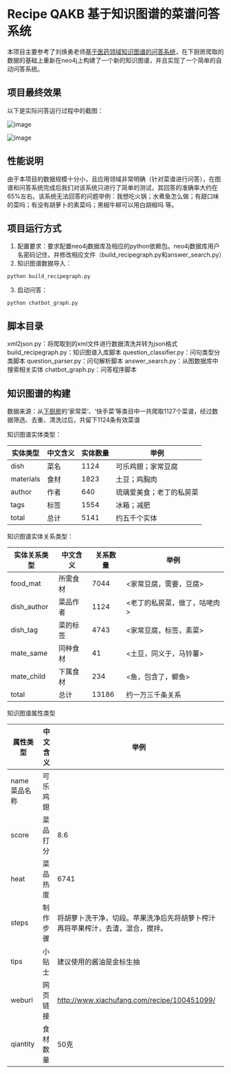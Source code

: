 # Recipe QAKB 基于知识图谱的菜谱问答系统

本项目主要参考了刘焕勇老师[基于医药领域知识图谱的问答系统](https://github.com/liuhuanyong/QASystemOnMedicalKG)，在下厨房爬取的数据的基础上重新在neo4j上构建了一个新的知识图谱，并且实现了一个简单的自动问答系统。

## 项目最终效果

以下是实际问答运行过程中的截图：

![image](https://user-images.githubusercontent.com/31613437/114520598-31c3ff80-9c74-11eb-9bfe-74c4c0ea4bf0.png)

![image](https://user-images.githubusercontent.com/31613437/114520623-38eb0d80-9c74-11eb-92f6-d14d929d45db.png)

## 性能说明

由于本项目的数据规模十分小，且应用领域非常明确（针对菜谱进行问答），在图谱和问答系统完成后我们对该系统只进行了简单的测试，其回答的准确率大约在65%左右。该系统无法回答的问题举例：我想吃火锅；水煮鱼怎么做；有甜口味的菜吗；有没有胡萝卜的素菜吗；黑椒牛柳可以用白胡椒吗 等。

## 项目运行方式

1. 配置要求：要求配置neo4j数据库及相应的python依赖包。neo4j数据库用户名密码记住，并修改相应文件（build_recipegraph.py和answer_search.py）
2. 知识图谱数据导入：
```
python build_recipegraph.py
```
3. 启动问答：
```
python chatbot_graph.py
```

## 脚本目录
xml2json.py：将爬取到的xml文件进行数据清洗并转为json格式
build_recipegraph.py：知识图谱入库脚本
question_classifier.py：问句类型分类脚本
question_parser.py：问句解析脚本
answer_search.py：从图数据库中搜索相关实体
chatbot_graph.py：问答程序脚本


## 知识图谱的构建

数据来源：从[下厨房](http://www.xiachufang.com/)的‘家常菜’、‘快手菜’等类目中一共爬取1127个菜谱，经过数据筛选、去重、清洗过后，共留下1124条有效菜谱

知识图谱实体类型：

| 实体类型 |	中文含义	| 实体数量 |	举例 |
|---|---|---|---|
|dish|	菜名|	1124	|可乐鸡翅；家常豆腐|
|materials|	食材|	1823	|土豆；鸡胸肉|
|author|	作者|	640	|琉璃爱美食；老丁的私房菜|
|tags|	标签|	1554	|冰箱；减肥|
|total|	总计|	5141	|约五千个实体|


知识图谱实体关系类型：

|实体关系类型|	中文含义|	关系数量|	举例|
|---|---|---|---|
|food_mat|	所需食材|	7044|	<家常豆腐，需要，豆腐>|
|dish_author|	菜品作者|	1124|	<老丁的私房菜，做了，咕咾肉>|
|dish_tag|	菜的标签|	4743|	<家常豆腐，标签，素菜>|
|mate_same|	同种食材|	41|	<土豆，同义于，马铃薯>|
|mate_child|	下属食材|	234|	<鱼，包含了，鲫鱼>|
|total|	总计|	13186|	约一万三千条关系|


知识图谱属性类型

|属性类型|	中文含义|	举例|
|---|---|---|
|name	菜品名称|	可乐鸡翅|
|score|	菜品打分|	8.6|
|heat|	菜品热度|	6741|
|steps|	制作步骤|	将胡萝卜洗干净，切段。苹果洗净后先将胡萝卜榨汁再将苹果榨汁，去渣，混合，搅拌。|
|tips	|小贴士|	建议使用的酱油是金标生抽|
|weburl|	网页链接|	http://www.xiachufang.com/recipe/100451099/|
|qiantity|	食材数量|	50克|
